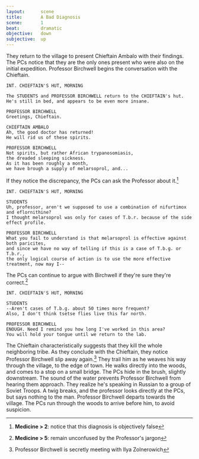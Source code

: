```yaml
---
layout:      scene
title:       A Bad Diagnosis
scene:       1
beat:        dramatic
objective:   down
subjective:  up
---
```



They return to the village to present Chieftain Ambalo with their findings.
The PCs notice that they are the only ones present who were also on the initial expedition.
Professor Birchwell begins the conversation with the Chieftain.


~~~
INT. CHIEFTAIN'S HUT, MORNING

The STUDENTS and PROFESSOR BIRCHWELL return to the CHIEFTAIN's hut.
He's still in bed, and appears to be even more insane.

PROFESSOR BIRCHWELL
Greetings, Chieftain.

CHIEFTAIN AMBALO
Ah, the good doctor has returned!
He will rid us of these spirits.

PROFESSOR BIRCHWELL
Not spirits, but rather African trypanosomiasis,
the dreaded sleeping sickness.
As it has been roughly a month,
we have brough a supply of melarsoprol, and...
~~~

If they notice the discrepancy, the PCs can ask the Professor about it.[^med]


~~~
INT. CHIEFTAIN'S HUT, MORNING

STUDENTS
Uh, professor, aren't we supposed to use a combination of nifurtimox and eflornithine?
I thought melarsoprol was only for cases of T.b.r. because of the side effect profile.

PROFESSOR BIRCHWELL
What you fail to understand is that melarsoprol is effective against both paricites,
and since we have no way of telling if this is a case of T.b.g. or T.b.r.,
the only logical course of action is to use the more effective treatment, now may I--
~~~

The PCs can continue to argue with Birchwell if they're sure they're correct.[^argue]


~~~
INT. CHIEFTAIN'S HUT, MORNING

STUDENTS
--Aren't cases of T.b.g. about 50 times more frequent?
Also, I don't think tsetse flies live this far north.

PROFESSOR BIRCHWELL
ENOUGH. Need I remind you how long I've worked in this area?
You will hold your tongue until we return to the lab.
~~~


The Chieftain characteristically suggests that they kill the whole neighboring tribe.
As they conclude with the Chieftain, they notice Professor Birchwell slip away again.[^4]
They trail him as he weaves his way through the village, to the edge of town.
He walks directly into the woods, and comes to a stop on a small bridge.
The PCs hide in the brush, slightly downstream.
The sound of the water prevents Professor Birchwell from hearing them approach.
They realize he's speaking in Russian to a group of Soviet Troops.
A twig breaks, and the professor looks directly at the PCs, but says nothing to the man.
Professor Birchwell departs towards the village.
The PCs run through the woods to arrive before him, to avoid suspicion.


[^med]: **Medicine > 2**: notice that this diagnosis is objectively false
[^argue]: **Medicine > 5**: remain unconfused by the Professor's jargon
[^4]: Professor Birchwell is secretly meeting with Ilya Zolnerowich










